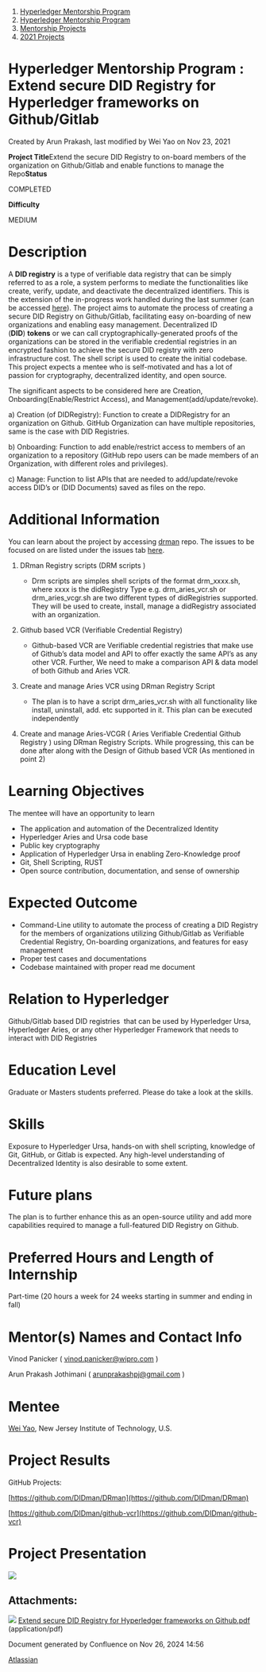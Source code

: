 1. [Hyperledger Mentorship Program](index.html)
2. [Hyperledger Mentorship Program](Hyperledger-Mentorship-Program_21954571.html)
3. [Mentorship Projects](Mentorship-Projects_21954604.html)
4. [2021 Projects](2021-Projects_21964295.html)

# Hyperledger Mentorship Program : Extend secure DID Registry for Hyperledger frameworks on Github/Gitlab

Created by Arun Prakash, last modified by Wei Yao on Nov 23, 2021

**Project Title**Extend the secure DID Registry to on-board members of the organization on Github/Gitlab and enable functions to manage the Repo**Status**

COMPLETED

**Difficulty**

MEDIUM 

# Description

A **DID registry** is a type of verifiable data registry that can be simply referred to as a role, a system performs to mediate the functionalities like create, verify, update, and deactivate the decentralized identifiers. This is the extension of the in-progress work handled during the last summer (can be accessed [here](https://lf-hyperledger.atlassian.net/wiki/pages/viewpage.action?pageId=21954677)). The project aims to automate the process of creating a secure DID Registry on Github/Gitlab, facilitating easy on-boarding of new organizations and enabling easy management. Decentralized ID (**DID**) **tokens** or we can call cryptographically-generated proofs of the organizations can be stored in the verifiable credential registries in an encrypted fashion to achieve the secure DID registry with zero infrastructure cost. The shell script is used to create the initial codebase. This project expects a mentee who is self-motivated and has a lot of passion for cryptography, decentralized identity, and open source.

The significant aspects to be considered here are Creation, Onboarding(Enable/Restrict Access), and Management(add/update/revoke).

a) Creation (of DIDRegistry): Function to create a DIDRegistry for an organization on Github. GitHub Organization can have multiple repositories, same is the case with DID Registries.

b) Onboarding: Function to add enable/restrict access to members of an organization to a repository (GitHub repo users can be made members of an Organization, with different roles and privileges).

c) Manage: Function to list APIs that are needed to add/update/revoke access DID’s or (DID Documents) saved as files on the repo.

# Additional Information

You can learn about the project by accessing [drman](https://github.com/DIDman/DRman) repo. The issues to be focused on are listed under the issues tab [here](https://github.com/DIDman/DRman/issues).

1. DRman Registry scripts (DRM scripts )
   
   - Drm scripts are simples shell scripts of the format drm\_xxxx.sh, where xxxx is the didRegistry Type e.g. drm\_aries\_vcr.sh or drm\_aries\_vcgr.sh are two different types of didRegistries supported. They will be used to create, install, manage a didRegistry associated with an organization.
2. Github based VCR (Verifiable Credential Registry)
   
   - Github-based VCR are Verifiable credential registries that make use of Github’s data model and API to offer exactly the same API’s as any other VCR. Further, We need to make a comparison API &amp; data model of both Github and Aries VCR.
3. Create and manage Aries VCR using DRman Registry Script
   
   - The plan is to have a script drm\_aries\_vcr.sh with all functionality like install, uninstall, add. etc supported in it. This plan can be executed independently
4. Create and manage Aries-VCGR ( Aries Verifiable Credential Github Registry ) using DRman Registry Scripts. While progressing, this can be done after along with the Design of Github based VCR (As mentioned in point 2)

# Learning Objectives

The mentee will have an opportunity to learn

- The application and automation of the Decentralized Identity
- Hyperledger Aries and Ursa code base
- Public key cryptography
- Application of Hyperledger Ursa in enabling Zero-Knowledge proof
- Git, Shell Scripting, RUST
- Open source contribution, documentation, and sense of ownership

# Expected Outcome

- Command-Line utility to automate the process of creating a DID Registry for the members of organizations utilizing Github/Gitlab as Verifiable Credential Registry, On-boarding organizations, and features for easy management
- Proper test cases and documentations
- Codebase maintained with proper read me document

# Relation to Hyperledger

Github/Gitlab based DID registries  that can be used by Hyperledger Ursa, Hyperledger Aries, or any other Hyperledger Framework that needs to interact with DID Registries 

# Education Level

Graduate or Masters students preferred. Please do take a look at the skills.

# Skills

Exposure to Hyperledger Ursa, hands-on with shell scripting, knowledge of Git, GitHub, or Gitlab is expected. Any high-level understanding of Decentralized Identity is also desirable to some extent.

# Future plans

The plan is to further enhance this as an open-source utility and add more capabilities required to manage a full-featured DID Registry on Github. 

# Preferred Hours and Length of Internship

Part-time (20 hours a week for 24 weeks starting in summer and ending in fall)

# Mentor(s) Names and Contact Info

Vinod Panicker ( [vinod.panicker@wipro.com](mailto:vinod.panicker@wipro.com) )

Arun Prakash Jothimani ( [arunprakashpj@gmail.com](mailto:arunprakashpj@gmail.com) )

# Mentee

[Wei Yao](https://lf-hyperledger.atlassian.net/wiki/people/712020:e9fb79ca-bd8f-4701-b969-2ec3a30b42be?ref=confluence), New Jersey Institute of Technology, U.S. 

# Project Results

GitHub Projects:

[https://github.com/DIDman/DRman](https://github.com/DIDman/DRman)

[https://github.com/DIDman/github-vcr](https://github.com/DIDman/github-vcr)

# Project Presentation

**[![](attachments/thumbnails/21954725/21966003)](attachments/21954725/21966003.pdf)**

## Attachments:

![](images/icons/bullet_blue.gif) [Extend secure DID Registry for Hyperledger frameworks on Github.pdf](attachments/21954725/21966003.pdf) (application/pdf)

Document generated by Confluence on Nov 26, 2024 14:56

[Atlassian](http://www.atlassian.com/)
